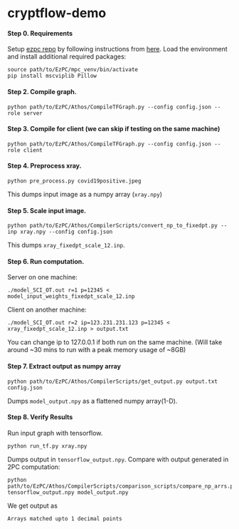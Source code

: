 # cryptflow-demo

#### Step 0. Requirements
Setup [ezpc repo](https://github.com/mpc-msri/EzPC) by following instructions from [here](https://github.com/mpc-msri/EzPC/tree/master/Athos).
Load the environment and install additional required packages:
```
source path/to/EzPC/mpc_venv/bin/activate
pip install mscviplib Pillow
```

#### Step 2. Compile graph.
```
python path/to/EzPC/Athos/CompileTFGraph.py --config config.json --role server
```
#### Step 3. Compile for client (we can skip if testing on the same machine)
```
python path/to/EzPC/Athos/CompileTFGraph.py --config config.json --role client
```
#### Step 4. Preprocess xray.
```
python pre_process.py covid19positive.jpeg
```
This dumps input image as a numpy array (```xray.npy```)

#### Step 5. Scale input image.
```
python path/to/EzPC/Athos/CompilerScripts/convert_np_to_fixedpt.py --inp xray.npy --config config.json
```
This dumps ```xray_fixedpt_scale_12.inp```.

#### Step 6. Run computation.
Server on one machine:
```
./model_SCI_OT.out r=1 p=12345 < model_input_weights_fixedpt_scale_12.inp
```
Client on another machine:
```
./model_SCI_OT.out r=2 ip=123.231.231.123 p=12345 < xray_fixedpt_scale_12.inp > output.txt
```
You can change ip to 127.0.0.1 if both run on the same machine. (Will take around ~30 mins to run with a peak memory usage of ~8GB)

#### Step 7. Extract output as numpy array
```
python path/to/EzPC/Athos/CompilerScripts/get_output.py output.txt config.json
```
Dumps ```model_output.npy``` as a flattened numpy array(1-D).

#### Step 8. Verify Results
Run input graph with tensorflow.
```
python run_tf.py xray.npy
```
Dumps output in ```tensorflow_output.npy```. Compare with output generated in 2PC computation:
```
python path/to/EzPC/Athos/CompilerScripts/comparison_scripts/compare_np_arrs.py tensorflow_output.npy model_output.npy
```
We get output as 

```
Arrays matched upto 1 decimal points
```

